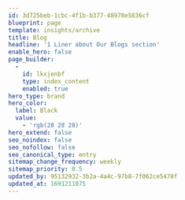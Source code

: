 ```yaml
---
id: 3d725beb-1cbc-4f1b-b377-48978e5836cf
blueprint: page
template: insights/archive
title: Blog
headline: '1 Liner about Our Blogs section'
enable_hero: false
page_builder:
  -
    id: lkxjenbf
    type: index_content
    enabled: true
hero_type: brand
hero_color:
  label: Black
  value:
    - 'rgb(28 28 28)'
hero_extend: false
seo_noindex: false
seo_nofollow: false
seo_canonical_type: entry
sitemap_change_frequency: weekly
sitemap_priority: 0.5
updated_by: 95132932-3b2a-4a4c-97b8-7f062ce5478f
updated_at: 1691211075
---
```

